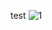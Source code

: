 test
![1](https://user-images.githubusercontent.com/49246977/64231377-716c2680-cf2a-11e9-994c-68b72431f88b.jpg)
